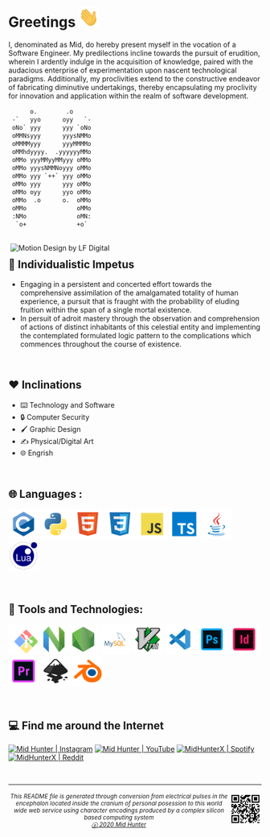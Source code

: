# Greetings <img src="img/wave.gif" width="40px" height="40px">
I, denominated as Mid, do hereby present myself in the vocation of a Software Engineer. My predilections incline towards the pursuit of erudition, wherein I ardently indulge in the acquisition of knowledge, paired with the audacious enterprise of experimentation upon nascent technological paradigms. Additionally, my proclivities extend to the constructive endeavor of fabricating diminutive undertakings, thereby encapsulating my proclivity for innovation and application within the realm of software development.

```console
      o.        .o     
 -`   yyo      oyy   `-
 oNo` yyy      yyy `oNo
 oMMNsyyy      yyysNMMo
 oMMMMyyy      yyyMMMMo
 oMMhdyyyy.  .yyyyyyMMo
 oMMo yyyMMyyMMyyy oMMo
 oMMo yyysNMMNoyyy oMMo
 oMMo yyy `++` yyy oMMo
 oMMo yyy      yyy oMMo
 oMMo oyy      yyo oMMo
 oMMo  .o      o.  oMMo
 oMMo              oMMo
 :NMo              oMN:
  `o+              +o` 
```

<br>

<img align="right" alt="Motion Design by LF Digital" src="https://media1.giphy.com/media/dWesBcTLavkZuG35MI/giphy.gif?cid=ecf05e47m5vtes9ru5z8loycvbgqrd53p3xzeib7wfkvmg6z&rid=giphy.gif" width="500" />

## 👨 Individualistic Impetus
- Engaging in a persistent and concerted effort towards the comprehensive assimilation of the amalgamated totality of human experience, a pursuit that is fraught with the probability of eluding fruition within the span of a single mortal existence.
- In persuit of adroit mastery through the observation and comprehension of actions of distinct inhabitants of this celestial entity and implementing the contemplated formulated logic pattern to the complications which commences throughout the course of existence.

<br>

## ❤️ Inclinations
<p><ul>
	<li><a title="Systematic investigation into human made equipments developed from the application of scientific knowledge and its underlying logical pattern, in order to establish facts and reach new conclusions of the working mechanism of aforementioned equipments." class="ui-tooltip"><span style="cursor: help;" href="">⌨️ Technology and Software</span></a>
	<li><a title="explanation" class="ui-tooltip"><span style="cursor: help;" href="">🔒 Computer Security</span></a>
	<li><a title="Crafting digital visual content intended to transmit specific messages achieved through applying comprehensive logically formulated style of visual hierarchy, typeface and page layout of visual elements." class="ui-tooltip"><span style="cursor: help;" href="">🖌️ Graphic Design</span></a>
	<li><a title="explanation" class="ui-tooltip"><span style="cursor: help;" href="">✍️ Physical/Digital Art</span></a>
	<li><a title="Formulation of obfuscatory sesquipedalian lexicological formations and elaboration of convoluted circumlocutions using the English lexicon." class="ui-tooltip"><span style="cursor: help;" href="">🌐 Engrish</span></a>
</ul></p>

<br>

## 🌐 Languages :
<code><img height="60" title="C" src="ico/lvl1/c.svg"></code>
<code><img height="60" title="Python" src="ico/lvl1/python.svg"></code>
<code><img height="60" title="HTML5" src="ico/lvl1/html5.svg"></code>
<code><img height="60" title="CSS3" src="ico/lvl1/css3.svg"></code>
<code><img height="60" title="JavaScript" src="ico/lvl1/javascript.svg"></code>
<code><img height="60" title="TypeScript" src="ico/lvl1/typescript.svg"></code>
<code><img height="60" title="Java" src="ico/lvl1/java.svg"></code>
<code><img height="60" title="Lua" src="ico/lvl1/lua.svg"></code>

<br>

## 🔧 Tools and Technologies:
<code><img height="60" title="Git" src="ico/lvl1/git.svg"></code>
<code><img height="60" title="NeoVim" src="ico/lvl1/nvim.svg"></code>
<code><img height="60" title="NodeJS" src="ico/lvl1/nodejs.svg"></code>
<code><img height="60" title="MySQL" src="ico/lvl1/mysql.svg"></code>
<code><img height="60" title="Vim" src="ico/lvl1/vim.svg"></code>
<code><img height="60" title="Visual Studio Code" src="ico/lvl1/vscode.svg"></code>
<code><img height="60" title="Adobe Photoshop" src="ico/lvl2/photoshop.svg"></code>
<code><img height="60" title="Adobe Indesign" src="ico/lvl2/indesign.svg"></code>
<code><img height="60" title="Adobe Premiere Pro" src="ico/lvl2/premiere pro.svg"></code>
<code><img height="60" title="Inkscape" src="ico/lvl2/inkscape.svg"></code>
<code><img height="60" title="Blender 3D" src="ico/lvl2/blender.svg"></code>

<br>

## 💻 Find me around the Internet
[<img title="Not much but it's honest work" alt="Mid Hunter | Instagram" src="https://img.shields.io/badge/-Instagram-C13584?style=for-the-badge&logo=Instagram&logoColor=white" />][instagram]
[<img title="You shall not pass!" alt="Mid Hunter | YouTube" src="https://img.shields.io/badge/-YouTube-FF0000?style=for-the-badge&logo=YouTube&logoColor=white" />][youtube]
[<img title="Dem feels bro" alt="MidHunterX | Spotify" src="https://img.shields.io/badge/-Spotify-1DB954?style=for-the-badge&logo=Spotify&logoColor=white" />][spotify]
[<img title="The only place where intellectuals acts like complete idiots" alt="MidHunterX | Reddit" src="https://img.shields.io/badge/-u/MidHunterX-FF4500?style=for-the-badge&logo=Reddit&logoColor=white" />][reddit]

<br clear="left">

<hr>
<img align="right" src="img/QR.svg" width="64" />
<sub><h6 align="center">This <i>README</i> file is generated through conversion from electrical pulses in the encephalon located inside the cranium of personal posession to this world wide web service using character encodings produced by a complex silicon based computing system <br/> <a title="Not even a copyright symbol but, okay... looks cool tho" href="https://matias.ma/nsfw/">ⓔ 2020 Mid Hunter</a></h6></sub>

<!-- Variables : Social -->
[youtube]: https://www.youtube.com/watch?v=dQw4w9WgXcQ
[instagram]: https://www.instagram.com/mid_hunter
[spotify]: https://open.spotify.com/user/8u1o1bw0zdxbfvgreer5xmeoa
[reddit]: https://www.reddit.com/user/MidHunterX
[discord]: https://discord.com/invite/KQxxEyu
